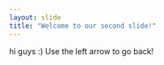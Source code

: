 ```yaml
---
layout: slide
title: "Welcome to our second slide!"
---
```

hi guys :)
Use the left arrow to go back!
